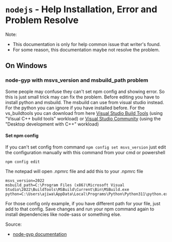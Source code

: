 # `nodejs` - Help Installation, Error and Problem Resolve

Note:
- This documentation is only for help common issue that writer's found.
- For some reason, this documentation maybe not resolve the problem.

## On Windows

### node-gyp with msvs_version and msbuild_path problem

Some people may confuse they can't set npm config and showing error. So this is just small trick may can fix the problem.
Before editing you have to install python and msbuild. The msbuild can use from visual studio instead.
For the python you can ignore if you have installed before.
For the vs_buildtools you can download from here [Visual Studio Build Tools](https://visualstudio.microsoft.com/thank-you-downloading-visual-studio/?sku=BuildTools)
(using "Visual C++ build tools" workload) or [Visual Studio Community](https://visualstudio.microsoft.com/thank-you-downloading-visual-studio/?sku=Community)
(using the "Desktop development with C++" workload)

#### Set npm config

If you can't set config from command ```npm config set msvs_version``` just edit the configuration manually with this command from your cmd or powershell

```
npm config edit
```

The notepad will open .npmrc file and add this to your .npmrc file

```
msvs_version=2022
msbuild_path=C:\Program Files (x86)\Microsoft Visual Studio\2022\BuildTools\MSBuild\Current\Bin\MSBuild.exe
python=C:\Users\ajiwa\AppData\Local\Programs\Python\Python311\python.exe
```

For those config only example, if you have different path for your file, just add to that config.
Save changes and run your npm command again to install dependencies like node-sass or something else.

Source:
- [node-gyp documentation](https://github.com/nodejs/node-gyp#on-windows)
